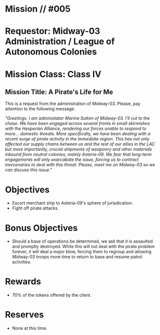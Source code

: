 # Mission // #005
# Requestor: Midway-03 Administration / League of Autonomous Colonies
# Mission Class: Class IV
## Mission Title: A Pirate's Life for Me

This is a request from the administration of Midway-03. Please, pay attention to the following message.

*"Greetings. I am administator Marina Sutton of Midway-03. I'll cut to the chase. We have been engaged across several fronts in small skirmishes with the Hesperian Alliance, rendering our forces unable to respond to more... domestic threats. More specifically, we have been dealing with a recent surge of pirate activity in the immediate region. This has not only affected our supply chains between us and the rest of our allies in the LAC but more importantly, crucial shipments of weaponry and other materials inbound from neutral colonies, mainly Asteria-09. We fear that long-term engagements will only exarcabate the issue, forcing us to contract mercenaries to deal with this threat. Please, meet me on Midway-03 so we can discuss this issue."*

# Objectives
- Escort merchant ship to Asteria-09's sphere of jurisdication.
- Fight off pirate attacks.
# Bonus Objectives
- Should a base of operations be determined, we ask that it is assaulted and promptly destroyed. While this will not deal with the pirate problem forever, it will deal a major blow, forcing them to regroup and allowing Midway-03 troops more time to return to base and resume patrol activities.
# Rewards
- 70% of the tokens offered by the client.

# Reserves
- None at this time.

